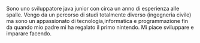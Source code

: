Sono uno sviluppatore java junior con circa un anno di esperienza alle spalle.
Vengo da un percorso di studi totalmente diverso (ingegneria civile) ma sono un appassionato di tecnologia,informatica e programmazione fin da quando mio padre mi 
ha regalato il primo nintendo.
Mi piace sviluppare e imparare facendo.
